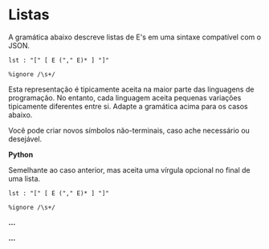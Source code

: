 # Listas

A gramática abaixo descreve listas de E's em uma sintaxe compatível com o JSON.

```lark
lst : "[" [ E ("," E)* ] "]"
    
%ignore /\s+/
```

Esta representação é tipicamente aceita na maior parte das linguagens de programação. No entanto, cada linguagem aceita pequenas variações tipicamente diferentes entre si. Adapte a gramática acima para os casos abaixo.

Você pode criar novos símbolos não-terminais, caso ache necessário ou desejável.

**Python**

Semelhante ao caso anterior, mas aceita uma vírgula opcional no final de uma lista.

```lark
lst : "[" [ E ("," E)* ] "]"
    
%ignore /\s+/
```

**...**


**...**


